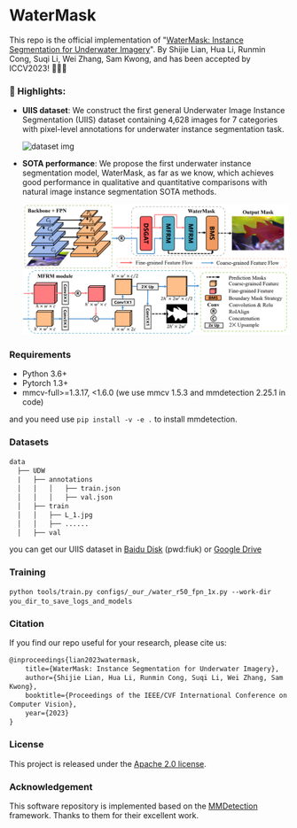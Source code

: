 # WaterMask

This repo is the official implementation of "[WaterMask: Instance Segmentation for Underwater Imagery]()". By Shijie Lian, Hua Li, Runmin Cong, Suqi Li, Wei Zhang, Sam Kwong, and has been accepted by ICCV2023! 🎉🎉🎉

### :rocket: Highlights:
- **UIIS dataset**: We construct the first general Underwater Image Instance Segmentation (UIIS) dataset containing 4,628 images for 7 categories with pixel-level annotations for underwater instance segmentation task.
  
  ![dataset img](figs/dataset.png)
- **SOTA performance**: We propose the first underwater instance segmentation model, WaterMask, as far as we know, which achieves good performance in qualitative and quantitative comparisons with natural image instance segmentation SOTA methods.
  
  ![framework_img](figs/framework.png)

### Requirements
* Python 3.6+
* Pytorch 1.3+
* mmcv-full>=1.3.17, \<1.6.0 (we use mmcv 1.5.3 and mmdetection 2.25.1 in code)

and you need use `pip install -v -e .` to install mmdetection.

### Datasets
    data
      ├── UDW
      |   ├── annotations
      │   │   │   ├── train.json
      │   │   │   ├── val.json
      │   ├── train
      │   │   ├── L_1.jpg
      │   │   ├── ......
      │   ├── val

you can get our UIIS dataset in [Baidu Disk](https://pan.baidu.com/s/1owt1KZTnxzpSBiXxULtvCg) (pwd:fiuk) or [Google Drive](https://drive.google.com/file/d/1MwGvsr2kJgKBGbU3zoZlXiqSSiP1ysGR/view?usp=sharing)

### Training
`python tools/train.py configs/_our_/water_r50_fpn_1x.py --work-dir you_dir_to_save_logs_and_models`

### Citation
If you find our repo useful for your research, please cite us:
```
@inproceedings{lian2023watermask,
    title={WaterMask: Instance Segmentation for Underwater Imagery},
    author={Shijie Lian, Hua Li, Runmin Cong, Suqi Li, Wei Zhang, Sam Kwong},
    booktitle={Proceedings of the IEEE/CVF International Conference on Computer Vision},
    year={2023}
}
```

### License
This project is released under the [Apache 2.0 license](LICENSE).

### Acknowledgement
This software repository is implemented based on the [MMDetection](https://github.com/open-mmlab/mmdetection/tree/v2.25.1) framework. Thanks to them for their excellent work.
